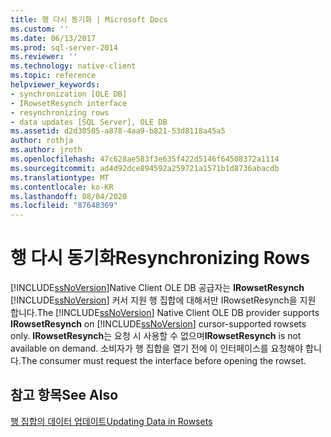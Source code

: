 ```yaml
---
title: 행 다시 동기화 | Microsoft Docs
ms.custom: ''
ms.date: 06/13/2017
ms.prod: sql-server-2014
ms.reviewer: ''
ms.technology: native-client
ms.topic: reference
helpviewer_keywords:
- synchronization [OLE DB]
- IRowsetResynch interface
- resynchronizing rows
- data updates [SQL Server], OLE DB
ms.assetid: d2d30505-a878-4aa9-b821-53d8118a45a5
author: rothja
ms.author: jroth
ms.openlocfilehash: 47c628ae583f3e635f422d5146f64508372a1114
ms.sourcegitcommit: ad4d92dce894592a259721a1571b1d8736abacdb
ms.translationtype: MT
ms.contentlocale: ko-KR
ms.lasthandoff: 08/04/2020
ms.locfileid: "87648369"
---
```

# <a name="resynchronizing-rows"></a><span data-ttu-id="9ea42-102">행 다시 동기화</span><span class="sxs-lookup"><span data-stu-id="9ea42-102">Resynchronizing Rows</span></span>
  <span data-ttu-id="9ea42-103">[!INCLUDE[ssNoVersion](../../includes/ssnoversion-md.md)]Native Client OLE DB 공급자는 **IRowsetResynch** [!INCLUDE[ssNoVersion](../../includes/ssnoversion-md.md)] 커서 지원 행 집합에 대해서만 IRowsetResynch을 지원 합니다.</span><span class="sxs-lookup"><span data-stu-id="9ea42-103">The [!INCLUDE[ssNoVersion](../../includes/ssnoversion-md.md)] Native Client OLE DB provider supports **IRowsetResynch** on [!INCLUDE[ssNoVersion](../../includes/ssnoversion-md.md)] cursor-supported rowsets only.</span></span> <span data-ttu-id="9ea42-104">**IRowsetResynch**는 요청 시 사용할 수 없으며</span><span class="sxs-lookup"><span data-stu-id="9ea42-104">**IRowsetResynch** is not available on demand.</span></span> <span data-ttu-id="9ea42-105">소비자가 행 집합을 열기 전에 이 인터페이스를 요청해야 합니다.</span><span class="sxs-lookup"><span data-stu-id="9ea42-105">The consumer must request the interface before opening the rowset.</span></span>  
  
## <a name="see-also"></a><span data-ttu-id="9ea42-106">참고 항목</span><span class="sxs-lookup"><span data-stu-id="9ea42-106">See Also</span></span>  
 [<span data-ttu-id="9ea42-107">행 집합의 데이터 업데이트</span><span class="sxs-lookup"><span data-stu-id="9ea42-107">Updating Data in Rowsets</span></span>](updating-data-in-rowsets.md)  
  
  
